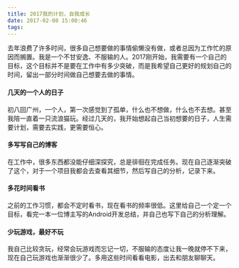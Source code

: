 ```yaml
---
title: 2017我的计划，自我成长
date: 2017-02-08 15:00:46
tags:
---
```

去年浪费了许多时间，很多自己想要做的事情偷懒没有做，或者总因为工作忙的原因而搁置。我是一个不甘安逸、不服输的人。2017刚开始，我需要有一个自己的目标，这个目标并不是要在工作中有多少突破，而是我希望自己更好的规划自己的时间，留出一部分时间做自己想要去做的事情。       
       
#### 几天的一个人的日子

   初八回广州，一个人，第一次感觉到了孤单，什么也不想做，什么也不去想。甚至我陪一直着一只流浪猫玩。经过几天的，我开始想起自己当初想要的日子，人生需要计划，需要去实践，更需要恒心。
       
      
####  多写写自己的博客

   在工作中，很多东西都没能仔细深探究，总是徘徊在完成任务。现在自己逐渐突破了这个，对于一个项目我都会去查看其细节，然后写自己的分析，记录下来。
      
#### 多花时间看书

   之前的工作习惯，都会不定时看书，现在看书的频率很低。这里给自己一个定一个目标，看完一本一位博主写的Android开发总结，并自己也写下自己的分析理解。
      
      
#### 少玩游戏，最好不玩

   我自己比较贪玩，经常会玩游戏而忘记一切，不服输的态度让我一晚就停不下来，现在自己玩游戏也渐渐很少了。多用这些时间看看电影，出去和朋友聊聊天。
      
      
      
      
      
      
                   
